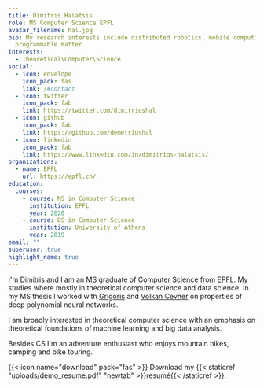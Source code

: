 ```yaml
---
title: Dimitris Halatsis
role: MS Computer Science EPFL
avatar_filename: hal.jpg
bio: My research interests include distributed robotics, mobile computing and
  programmable matter.
interests:
  - Theoretical\Computer\Science
social:
  - icon: envelope
    icon_pack: fas
    link: /#contact
  - icon: twitter
    icon_pack: fab
    link: https://twitter.com/dimitrioshal
  - icon: github
    icon_pack: fab
    link: https://github.com/demetriushal
  - icon: linkedin
    icon_pack: fab
    link: https://www.linkedin.com/in/dimitrios-halatsis/
organizations:
  - name: EPFL
    url: https://epfl.ch/
education:
  courses:
    - course: MS in Computer Science
      institution: EPFL
      year: 2020
    - course: BS in Computer Science
      institution: University of Athens
      year: 2019
email: ""
superuser: true
highlight_name: true
---
```

I'm Dimitris and I am an MS graduate of Computer Science from [EPFL](https://www.epfl.ch/en/). My studies where mostly in theoretical computer science and data science. In my MS thesis I worked with [Grigoris](https://grigorisg9gr.github.io/) and [Volkan Cevher](https://people.epfl.ch/volkan.cevher?lang=en) on properties of deep polynomial neural networks.

I am broadly interested in theoretical computer science with an emphasis on theoretical foundations of machine learning and big data analysis.

Besides CS I'm an adventure enthusiast who enjoys mountain hikes, camping and bike touring.

{{< icon name="download" pack="fas" >}} Download my {{< staticref "uploads/demo_resume.pdf" "newtab" >}}resumé{{< /staticref >}}.